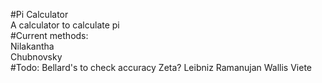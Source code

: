 #Pi Calculator  
A calculator to calculate pi  
#Current methods:  
Nilakantha  
Chubnovsky  
#Todo:
Bellard's to check accuracy
Zeta?
Leibniz
Ramanujan
Wallis
Viete

